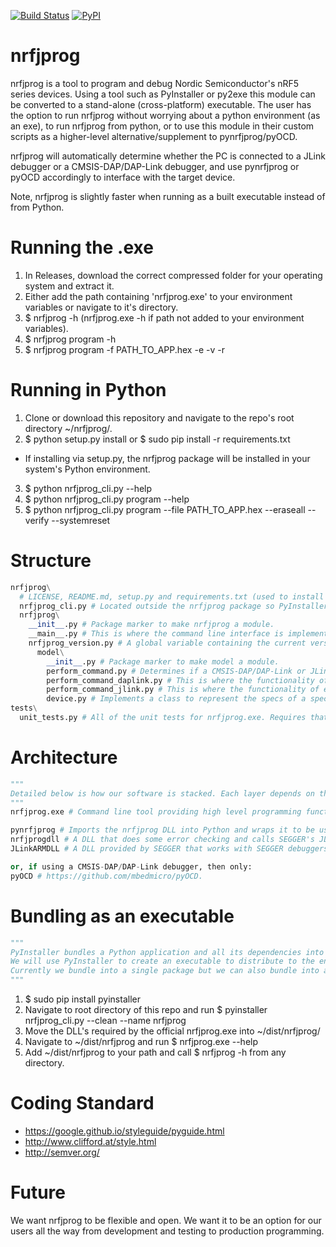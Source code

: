 [![Build Status](https://travis-ci.org/NordicSemiconductor/nrfjprog.svg?branch=master)](https://travis-ci.org/NordicSemiconductor/nrfjprog)
[![PyPI](https://img.shields.io/pypi/l/Django.svg)](https://opensource.org/licenses/BSD-3-Clause)

# nrfjprog
nrfjprog is a tool to program and debug Nordic Semiconductor's nRF5 series devices. Using a tool such as PyInstaller or py2exe this module can be converted to a stand-alone (cross-platform) executable. The user has the option to run nrfjprog without worrying about a python environment (as an exe), to run nrfjprog from python, or to use this module in their custom scripts as a higher-level alternative/supplement to pynrfjprog/pyOCD.

nrfjprog will automatically determine whether the PC is connected to a JLink debugger or a CMSIS-DAP/DAP-Link debugger, and use pynrfjprog or pyOCD accordingly to interface with the target device.

Note, nrfjprog is slightly faster when running as a built executable instead of from Python.

# Running the .exe
1. In Releases, download the correct compressed folder for your operating system and extract it.
2. Either add the path containing 'nrfjprog.exe' to your environment variables or navigate to it's directory.
3. $ nrfjprog -h (nrfjprog.exe -h if path not added to your environment variables).
4. $ nrfjprog program -h
5. $ nrfjprog program -f PATH_TO_APP.hex -e -v -r

# Running in Python
1. Clone or download this repository and navigate to the repo's root directory ~/nrfjprog/.
2. $ python setup.py install or $ sudo pip install -r requirements.txt
  *  If installing via setup.py, the nrfjprog package will be installed in your system's Python environment.
3. $ python nrfjprog_cli.py --help
4. $ python nrfjprog_cli.py program --help
5. $ python nrfjprog_cli.py program --file PATH_TO_APP.hex --eraseall --verify --systemreset

# Structure
```python
nrfjprog\
  # LICENSE, README.md, setup.py and requirements.txt (used to install this module).
  nrfjprog_cli.py # Located outside the nrfjprog package so PyInstaller can build into an .exe properly. nrfjprog can be run in python with this file as well.
  nrfjprog\
    __init__.py # Package marker to make nrfjprog a module.
    __main__.py # This is where the command line interface is implemented. It parses arguments using argparse and fowards them to perform_command.py.
    nrfjprog_version.py # A global variable containing the current version number of nrfjprog.
      model\
        __init__.py # Package marker to make model a module.
        perform_command.py # Determines if a CMSIS-DAP/DAP-Link or JLink debugger is connected to the PC and fowards the command accordingly.
        perform_command_daplink.py # This is where the functionality of each command is implemented. Relies on the pyOCD module.
        perform_command_jlink.py # This is where the functionality of each command is implemented. Relies on the pynrfjprog module.
        device.py # Implements a class to represent the specs of a specific device (i.e. NRF52_FP1).
tests\
  unit_tests.py # All of the unit tests for nrfjprog.exe. Requires that dist/OS/ to be present on system which contains the built .exe for the system's OS.
```

# Architecture
```python
"""
Detailed below is how our software is stacked. Each layer depends on the layer below.
"""
nrfjprog.exe # Command line tool providing high level programming functionality for nRF5x devices.

pynrfjprog # Imports the nrfjprog DLL into Python and wraps it to be used in applications like this one or directly in scripts.
nrfjprogdll # A DLL that does some error checking and calls SEGGER's JLink API. Wraps JLink API specifically for nRF5x devices.
JLinkARMDLL # A DLL provided by SEGGER that works with SEGGER debuggers. Performs all low level operations with target device.

or, if using a CMSIS-DAP/DAP-Link debugger, then only:
pyOCD # https://github.com/mbedmicro/pyOCD.
```

# Bundling as an executable
```python
"""
PyInstaller bundles a Python application and all its dependencies into a single package and is tested against Windows, Mac OS X, and Linux. http://pythonhosted.org/PyInstaller/.
We will use PyInstaller to create an executable to distribute to the end user from our nrfjprog Python application. It will be multi platform.
Currently we bundle into a single package but we can also bundle into a single executable (one file) using PyInstaller.
"""
```
1. $ sudo pip install pyinstaller
2. Navigate to root directory of this repo and run $ pyinstaller nrfjprog_cli.py --clean --name  nrfjprog
3. Move the DLL's required by the official nrfjprog.exe into ~/dist/nrfjprog/
4. Navigate to ~/dist/nrfjprog and run $ nrfjprog.exe --help
5. Add ~/dist/nrfjprog to your path and call $ nrfjprog -h from any directory.

# Coding Standard
*  https://google.github.io/styleguide/pyguide.html
*  http://www.clifford.at/style.html
*  http://semver.org/

# Future
We want nrfjprog to be flexible and open. We want it to be an option for our users all the way from development and testing to production programming.
